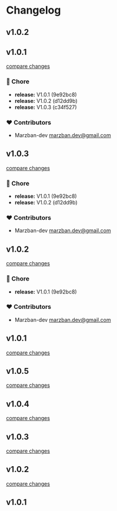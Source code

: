 # Changelog


## v1.0.2

## v1.0.1

[compare changes](https://undefined/undefined/compare/v1.0.5...v1.0.1)

### 🏡 Chore

- **release:** V1.0.1 (9e92bc8)
- **release:** V1.0.2 (d12dd9b)
- **release:** V1.0.3 (c34f527)

### ❤️ Contributors

- Marzban-dev <marzban.dev@gmail.com>

## v1.0.3

[compare changes](https://undefined/undefined/compare/v1.0.5...v1.0.3)

### 🏡 Chore

- **release:** V1.0.1 (9e92bc8)
- **release:** V1.0.2 (d12dd9b)

### ❤️ Contributors

- Marzban-dev <marzban.dev@gmail.com>

## v1.0.2

[compare changes](https://undefined/undefined/compare/v1.0.5...v1.0.2)

### 🏡 Chore

- **release:** V1.0.1 (9e92bc8)

### ❤️ Contributors

- Marzban-dev <marzban.dev@gmail.com>

## v1.0.1

[compare changes](https://undefined/undefined/compare/v1.0.5...v1.0.1)

## v1.0.5

[compare changes](https://undefined/undefined/compare/v1.0.4...v1.0.5)

## v1.0.4

[compare changes](https://undefined/undefined/compare/v1.0.3...v1.0.4)

## v1.0.3

[compare changes](https://undefined/undefined/compare/v1.0.2...v1.0.3)

## v1.0.2

[compare changes](https://undefined/undefined/compare/v1.0.1...v1.0.2)

## v1.0.1


